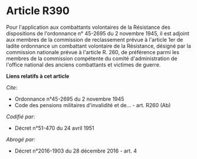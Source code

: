 # Article R390

Pour l'application aux combattants volontaires de la Résistance des dispositions de l'ordonnance n° 45-2695 du 2 novembre
1945, il est adjoint aux membres de la commission de reclassement prévue à l'article 1er de ladite ordonnance un combattant
volontaire de la Résistance, désigné par la commission nationale prévue à l'article R. 260, de préférence parmi les membres
de la commission compétente du comité d'administration de l'office national des anciens combattants et victimes de guerre.

**Liens relatifs à cet article**

_Cite_:

  - Ordonnance n°45-2695 du 2 novembre 1945
  - Code des pensions militaires d'invalidité et de... - art. R260 (Ab)

_Codifié par_:

  - Décret n°51-470 du 24 avril 1951

_Abrogé par_:

  - Décret n°2016-1903 du 28 décembre 2016 - art. 4
